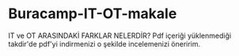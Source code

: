 # Buracamp-IT-OT-makale
IT ve OT ARASINDAKİ FARKLAR NELERDİR?
Pdf içeriği yüklenmediği takdir'de pdf'yi indirmenizi o şekilde incelemenizi öneririm.
